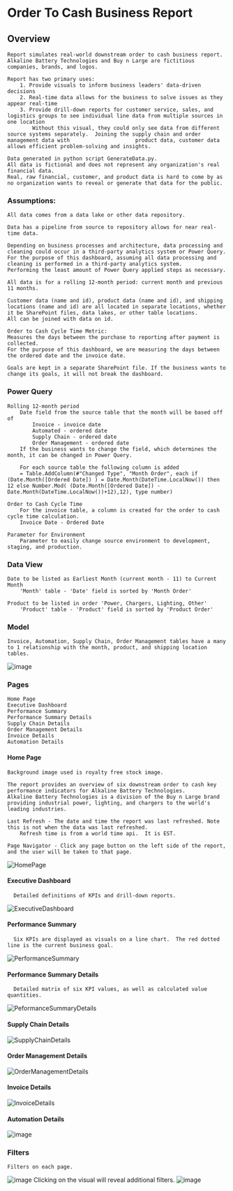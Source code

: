 # Order To Cash Business Report



## Overview

    Report simulates real-world downstream order to cash business report.  
    Alkaline Battery Technologies and Buy n Large are fictitious companies, brands, and logos.

    Report has two primary uses:
        1. Provide visuals to inform business leaders' data-driven decisions
        2. Real-time data allows for the business to solve issues as they appear real-time
        3. Provide drill-down reports for customer service, sales, and logistics groups to see individual line data from multiple sources in one location
            Without this visual, they could only see data from different source systems separately.  Joining the supply chain and order management data with                     product data, customer data allows efficient problem-solving and insights. 

    Data generated in python script GenerateData.py.  
    All data is fictional and does not represent any organization's real financial data. 
    Real, raw financial, customer, and product data is hard to come by as no organization wants to reveal or generate that data for the public.

### Assumptions:
    All data comes from a data lake or other data repository.

    Data has a pipeline from source to repository allows for near real-time data.
        
    Depending on business processes and architecture, data processing and cleaning could occur in a third-party analytics system or Power Query.
    For the purpose of this dashboard, assuming all data processing and cleaning is performed in a third-party analytics system.
    Performing the least amount of Power Query applied steps as necessary.

    All data is for a rolling 12-month period: current month and previous 11 months.

    Customer data (name and id), product data (name and id), and shipping locations (name and id) are all located in separate locations, whether it be SharePoint files, data lakes, or other table locations. 
    All can be joined with data on id. 

    Order to Cash Cycle Time Metric:
    Measures the days between the purchase to reporting after payment is collected. 
    For the purpose of this dashboard, we are measuring the days between the ordered date and the invoice date.

    Goals are kept in a separate SharePoint file. If the business wants to change its goals, it will not break the dashboard.

### Power Query

    Rolling 12-month period
        Date field from the source table that the month will be based off of
            Invoice - invoice date
            Automated - ordered date
            Supply Chain - ordered date
            Order Management - ordered date
        If the business wants to change the field, which determines the month, it can be changed in Power Query.

        For each source table the following column is added
        = Table.AddColumn(#"Changed Type", "Month Order", each if (Date.Month([Ordered Date]) ) = Date.Month(DateTime.LocalNow()) then 12 else Number.Mod( (Date.Month([Ordered Date]) - Date.Month(DateTime.LocalNow())+12),12), type number)

    Order to Cash Cycle Time
        For the invoice table, a column is created for the order to cash cycle time calculation.
        Invoice Date - Ordered Date

    Parameter for Environment
        Parameter to easily change source environment to development, staging, and production.

### Data View

    Date to be listed as Earliest Month (current month - 11) to Current Month
        'Month' table - 'Date' field is sorted by 'Month Order'

    Product to be listed in order 'Power, Chargers, Lighting, Other'
        'Product' table - 'Product' field is sorted by 'Product Order'

### Model

    Invoice, Automation, Supply Chain, Order Management tables have a many to 1 relationship with the month, product, and shipping location tables.

![image](https://github.com/pngu-pngu/Order-To-Cash-Business-Report/assets/118928534/fb744046-8ddf-4d77-a7a8-ea5e09b58f4b)


### Pages
    Home Page 
    Executive Dashboard 
    Performance Summary 
    Performance Summary Details 
    Supply Chain Details 
    Order Management Details 
    Invoice Details 
    Automation Details 

  #### Home Page

    Background image used is royalty free stock image.
    
    The report provides an overview of six downstream order to cash key performance indicators for Alkaline Battery Technologies.
    Alkaline Battery Technologies is a division of the Buy n Large brand providing industrial power, lighting, and chargers to the world's leading industries.

    Last Refresh - The date and time the report was last refreshed. Note this is not when the data was last refreshed.
        Refresh time is from a world time api.  It is EST.
        
    Page Navigator - Click any page button on the left side of the report, and the user will be taken to that page.
![HomePage](https://github.com/pngu-pngu/Order-To-Cash-Business-Report/assets/118928534/b1ee6411-858f-4d00-b18e-575b04e98b62)


  #### Executive Dashboard 

      Detailed definitions of KPIs and drill-down reports.
![ExecutiveDashboard](https://github.com/pngu-pngu/Order-To-Cash-Business-Report/assets/118928534/e6387ed7-c997-46ba-9dc4-55816e9a55d5)

  #### Performance Summary 
      Six KPIs are displayed as visuals on a line chart.  The red dotted line is the current business goal.
![PerformanceSummary](https://github.com/pngu-pngu/Order-To-Cash-Business-Report/assets/118928534/0eb7c138-76a4-4e65-8971-90965e26e0e5)

  #### Performance Summary Details 
      Detailed matrix of six KPI values, as well as calculated value quantities.
![PeformanceSummaryDetails](https://github.com/pngu-pngu/Order-To-Cash-Business-Report/assets/118928534/5f94785e-5383-4c35-9514-9689888846a3)

  #### Supply Chain Details 
![SupplyChainDetails](https://github.com/pngu-pngu/Order-To-Cash-Business-Report/assets/118928534/61e8db1a-3475-48a5-87ff-bab34108245d)

  #### Order Management Details 
![OrderManagementDetails](https://github.com/pngu-pngu/Order-To-Cash-Business-Report/assets/118928534/e22a7248-eb5a-4c1b-9962-8dc78a7f0fd1)

  #### Invoice Details 
![InvoiceDetails](https://github.com/pngu-pngu/Order-To-Cash-Business-Report/assets/118928534/190eccd4-c5d0-4bf6-9292-600027822fc8)

  #### Automation Details 
![image](https://github.com/pngu-pngu/Order-To-Cash-Business-Report/assets/118928534/f2216014-2771-404e-bc84-6473fb31e17f)


### Filters
    Filters on each page.
![image](https://github.com/pngu-pngu/Order-To-Cash-Business-Report/assets/118928534/cadaceae-1a2c-41bc-b49e-dbeb76452192)
    Clicking on the visual will reveal additional filters.
![image](https://github.com/pngu-pngu/Order-To-Cash-Business-Report/assets/118928534/c065d876-4c49-4a31-a642-f2d6a78f9051)


